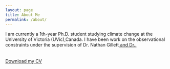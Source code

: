 ```yaml
---
layout: page
title: About Me
permalink: /about/
---
```

I am currently a 1th-year Ph.D. student studying climate change at the University of Victoria (UVic),Canada. I have been work on the observational constraints under the supervision of Dr. Nathan Gillett<a href= "https://profils-profiles.science.gc.ca/en/profile/dr-nathan-gillett"> and Dr.<a href="http://web.uvic.ca/~monahana/monahan.html">.   
<br>
<br>
Download my <a href="https://www.dropbox.com/s/yzu33h38flxfkri/soto-cv.pdf?dl=0" download="Soto, Paul- CV">CV</a><br>
<br>
